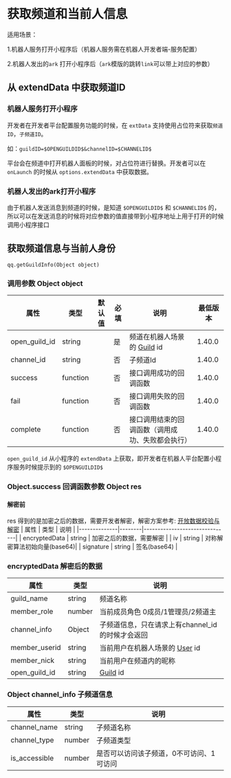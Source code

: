 # 获取频道和当前人信息

适用场景：

1.机器人服务打开小程序后（机器人服务需在机器人开发者端-服务配置）

2.机器人发出的`ark` 打开小程序后（`ark`模版的跳转`link`可以带上对应的参数）

## 从 extendData 中获取频道ID

### 机器人服务打开小程序

开发者在开发者平台配置服务功能的时候，在 `extData` 支持使用占位符来获取`频道ID`，`子频道ID`。

如：`guildID=$OPENGUILDID$&channelID=$CHANNELID$`

平台会在频道中打开机器人面板的时候，对占位符进行替换。开发者可以在 `onLaunch` 的时候从 `options.extendData` 中获取数据。

### 机器人发出的ark打开小程序

由于机器人发送消息到频道的时候，是知道 `$OPENGUILDID$` 和 `$CHANNELID$` 的，所以可以在发送消息的时候将对应参数的值直接带到小程序地址上用于打开的时候调用小程序接口

## 获取频道信息与当前人身份

`qq.getGuildInfo(Object object)`

### 调用参数 Object object

| 属性         | 类型       | 默认值 | 必填 | 说明                       | 最低版本   |
|------------|----------|-----|----|--------------------------|--------|
| open_guild_id| string | | 是 | 频道在机器人场景的 [Guild](../manage/guild/model.md#guild) id | 1.40.0 |
| channel_id | string   |     | 否  | 子频道Id                    | 1.40.0 |
| success    | function |     | 否  | 接口调用成功的回调函数              | 1.40.0 |
| fail       | function |     | 否  | 接口调用失败的回调函数              | 1.40.0 |
| complete   | function |     | 否  | 接口调用结束的回调函数（调用成功、失败都会执行） | 1.40.0 |

`open_guild_id` 从小程序的 `extendData` 上获取，即开发者在机器人平台配置小程序服务时候提示到的 `$OPENGUILDID$`

### Object.success 回调函数参数 Object res

#### 解密前

res 得到的是加密之后的数据，需要开发者解密，解密方案参考: [开放数据校验与解密](https://q.qq.com/wiki/develop/game/frame/open-ability/signature.html)
| 属性           | 类型     | 说明                            |
|--------------|--------|-------------------------------|
| encryptedData   | string | 加密之后的数据，需要解密 |
| iv  | string | 对称解密算法初始向量(base64)|
| signature | string | 签名(base64) |

### encryptedData 解密后的数据

| 属性           | 类型     | 说明                            |
|--------------|--------|-------------------------------|
| guild_name   | string | 频道名称                          |
| member_role  | number | 当前成员角色 0成员/1管理员/2频道主          |
| channel_info | Object | 子频道信息，只在请求上有channel_id的时候才会返回 |
| member_userid | string | 当前用户在机器人场景的 [User](../../../openapi/user/model.md#user) id |
| member_nick | string | 当前用户在频道内的昵称 |
| open_guild_id | string | [Guild](../manage/guild/model.md#guild) id |


### Object channel_info 子频道信息

| 属性            | 类型     | 说明                    |
|---------------|--------|-----------------------|
| channel_name  | string | 子频道名称                 |
| channel_type  | number | 子频道类型                 |
| is_accessible | number | 是否可以访问该子频道，0不可访问、1可访问 |
